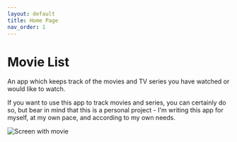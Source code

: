 ```yaml
---
layout: default
title: Home Page
nav_order: 1
---
```


# Movie List

An app which keeps track of the movies and TV series you have watched or would like to watch.

If you want to use this app to track movies and series, you can certainly do so, but bear in mind that this is a
personal project - I'm writing this app for myself, at my own pace, and according to my own needs.

![Screen with movie](/assets/images/screen-movie.png)
